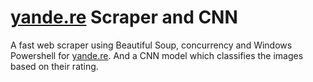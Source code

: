 # [yande.re](https://yande.re/post) Scraper and CNN
A fast web scraper using Beautiful Soup, concurrency and Windows Powershell for [yande.re](https://yande.re/post). And a CNN model which classifies the images based on their rating.
